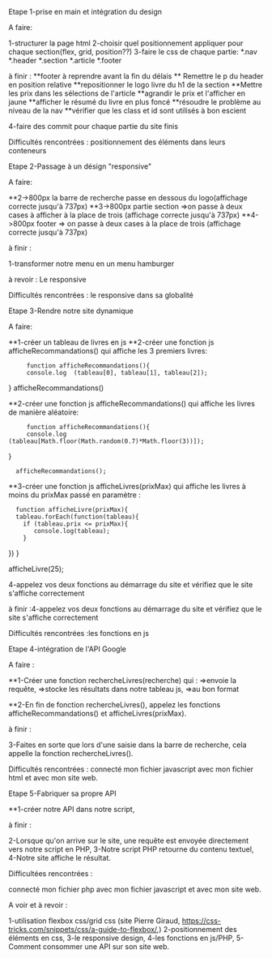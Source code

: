 


Etape 1-prise en main et intégration du design

A faire:

1-structurer la page html
2-choisir quel positionnement appliquer pour chaque section(flex, grid, position??)
3-faire le css de chaque partie:
         *.nav
         *.header
         *.section
         *.article
         *.footer

  à finir :     **footer à reprendre avant la fin du délais
                ** Remettre le p du header en position relative
                **repositionner le logo livre du h1 de la section
                **Mettre les prix dans les sélections de l'article 
                **agrandir le prix et l'afficher en jaune
                **afficher le résumé du livre en plus foncé
                **résoudre le problème au niveau de la nav
                **vérifier que les class et id sont utilisés à bon escient


4-faire des commit pour chaque partie du site finis




Difficultés rencontrées : positionnement des éléments dans leurs conteneurs


Etape 2-Passage à un désign "responsive"

A faire:


**2->800px la barre de recherche passe en dessous du logo(affichage correcte jusqu'à 737px)
**3->800px partie section =>on passe à deux cases à afficher à la place de trois (affichage correcte jusqu'à 737px)
**4->800px footer => on passe à deux cases à la place de trois (affichage correcte jusqu'à 737px)

à finir : 

1-transformer notre menu en un menu hamburger
            


à revoir :
Le responsive            

Difficultés rencontrées : le responsive dans sa globalité


Etape 3-Rendre notre site dynamique

A faire:

**1-créer un tableau de livres en js
**2-créer une fonction js afficheRecommandations() qui affiche les 3 premiers livres:

         function afficheRecommandations(){
         console.log  (tableau[0], tableau[1], tableau[2]);
}
         afficheRecommandations()

**2-créer une fonction js afficheRecommandations() qui affiche les livres de manière aléatoire:

         function afficheRecommandations(){
         console.log (tableau[Math.floor(Math.random(0.7)*Math.floor(3))]);
}

      afficheRecommandations();


**3-créer une fonction js afficheLivres(prixMax) qui affiche les livres à moins du prixMax passé en paramètre :

      function afficheLivre(prixMax){
      tableau.forEach(function(tableau){
        if (tableau.prix <= prixMax){
           console.log(tableau); 
        } 
 })
}

afficheLivre(25);


4-appelez vos deux fonctions au démarrage du site et vérifiez que le site s'affiche correctement


à finir :4-appelez vos deux fonctions au démarrage du site et vérifiez que le site s'affiche correctement



Difficultés rencontrées :les fonctions en js



Etape 4-intégration de l'API Google

A faire :

**1-Créer une fonction rechercheLivres(recherche) qui :
=>envoie la requête,
=>stocke les résultats dans notre tableau js,
=>au bon format

**2-En fin de fonction rechercheLivres(), appelez les fonctions afficheRecommandations() et afficheLivres(prixMax).




à finir :

3-Faites en sorte que lors d'une saisie dans la barre de recherche, cela appelle la fonction rechercheLivres().



Difficultés rencontrées :
connecté mon fichier javascript avec mon fichier html et avec mon site web.


Etape 5-Fabriquer sa propre API

**1-créer notre API dans notre script,




à finir :

2-Lorsque qu'on arrive sur le site, une requête est envoyée directement vers notre script en PHP,
3-Notre script PHP retourne du contenu textuel,
4-Notre site affiche le résultat.

Difficultées rencontrées :

connecté mon fichier php avec mon fichier javascript et avec mon site web.


A voir et à revoir :

1-utilisation flexbox css/grid css (site Pierre Giraud, https://css-tricks.com/snippets/css/a-guide-to-flexbox/,)
2-positionnement des éléments en css,
3-le responsive design,
4-les fonctions en js/PHP,
5-Comment consommer une API sur son site web.